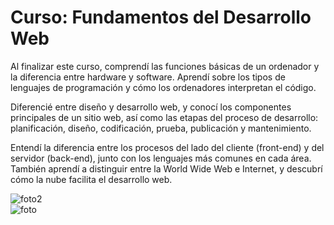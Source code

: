 
# Curso: Fundamentos del Desarrollo Web

 Al finalizar este curso, comprendí las funciones básicas de un ordenador y la diferencia entre hardware y software. Aprendí sobre los tipos de lenguajes de programación y cómo los ordenadores interpretan el código.
  
 Diferencié entre diseño y desarrollo web, y conocí los componentes principales de un sitio web, así como las etapas del proceso de desarrollo: planificación, diseño, codificación, prueba, publicación y mantenimiento.

 Entendí la diferencia entre los procesos del lado del cliente (front-end) y del servidor (back-end), junto con los lenguajes más comunes en cada área. También aprendí a distinguir entre la World Wide Web e Internet, y descubrí cómo la nube facilita el desarrollo web. 

![foto2](/01-module/img1/catur1.png)  
![foto](/01-module/img1/captura1.png) 
